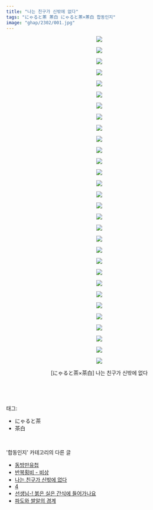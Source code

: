 ```yaml
---
title: "나는 친구가 신밖에 없다"
tags: "にゃると茶 茶白 にゃると茶×茶白 합동인지"
image: "ghap/2302/001.jpg"
---
```

<div class="article">
<p style="text-align: center; clear: none; float: none;"><img src="{{ site.nasurl }}/ghap/2302/001.jpg"/></p>
<p style="text-align: center; clear: none; float: none;"><img src="{{ site.nasurl }}/ghap/2302/002.jpg"/></p>
<p style="text-align: center; clear: none; float: none;"><img src="{{ site.nasurl }}/ghap/2302/003.jpg"/></p>
<p style="text-align: center; clear: none; float: none;"><img src="{{ site.nasurl }}/ghap/2302/004.jpg"/></p>
<p style="text-align: center; clear: none; float: none;"><img src="{{ site.nasurl }}/ghap/2302/005.jpg"/></p>
<p style="text-align: center; clear: none; float: none;"><img src="{{ site.nasurl }}/ghap/2302/006.jpg"/></p>
<p style="text-align: center; clear: none; float: none;"><img src="{{ site.nasurl }}/ghap/2302/007.jpg"/></p>
<p style="text-align: center; clear: none; float: none;"><img src="{{ site.nasurl }}/ghap/2302/008.jpg"/></p>
<p style="text-align: center; clear: none; float: none;"><img src="{{ site.nasurl }}/ghap/2302/009.jpg"/></p>
<p style="text-align: center; clear: none; float: none;"><img src="{{ site.nasurl }}/ghap/2302/010.jpg"/></p>
<p style="text-align: center; clear: none; float: none;"><img src="{{ site.nasurl }}/ghap/2302/011.jpg"/></p>
<p style="text-align: center; clear: none; float: none;"><img src="{{ site.nasurl }}/ghap/2302/012.jpg"/></p>
<p style="text-align: center; clear: none; float: none;"><img src="{{ site.nasurl }}/ghap/2302/013.jpg"/></p>
<p style="text-align: center; clear: none; float: none;"><img src="{{ site.nasurl }}/ghap/2302/014.jpg"/></p>
<p style="text-align: center; clear: none; float: none;"><img src="{{ site.nasurl }}/ghap/2302/015.jpg"/></p>
<p style="text-align: center; clear: none; float: none;"><img src="{{ site.nasurl }}/ghap/2302/016.jpg"/></p>
<p style="text-align: center; clear: none; float: none;"><img src="{{ site.nasurl }}/ghap/2302/017.jpg"/></p>
<p style="text-align: center; clear: none; float: none;"><img src="{{ site.nasurl }}/ghap/2302/018.jpg"/></p>
<p style="text-align: center; clear: none; float: none;"><img src="{{ site.nasurl }}/ghap/2302/019.jpg"/></p>
<p style="text-align: center; clear: none; float: none;"><img src="{{ site.nasurl }}/ghap/2302/020.jpg"/></p>
<p style="text-align: center; clear: none; float: none;"><img src="{{ site.nasurl }}/ghap/2302/021.jpg"/></p>
<p style="text-align: center; clear: none; float: none;"><img src="{{ site.nasurl }}/ghap/2302/022.jpg"/></p>
<p style="text-align: center; clear: none; float: none;"><img src="{{ site.nasurl }}/ghap/2302/023.jpg"/></p>
<p style="text-align: center; clear: none; float: none;"><img src="{{ site.nasurl }}/ghap/2302/024.jpg"/></p>
<p style="text-align: center; clear: none; float: none;"><img src="{{ site.nasurl }}/ghap/2302/025.jpg"/></p>
<p style="text-align: center; clear: none; float: none;"><img src="{{ site.nasurl }}/ghap/2302/026.jpg"/></p>
<p style="text-align: center; clear: none; float: none;"><img src="{{ site.nasurl }}/ghap/2302/027.jpg"/></p>
<p style="text-align: center; clear: none; float: none;"><img src="{{ site.nasurl }}/ghap/2302/028.jpg"/></p>
<p style="text-align: center; clear: none; float: none;"><img src="{{ site.nasurl }}/ghap/2302/029.jpg"/></p>
<p style="text-align: center; clear: none; float: none;"><img src="{{ site.nasurl }}/ghap/2302/030.jpg"/></p>
<p style="text-align: center; clear: none; float: none;">[にゃると茶×茶白] 나는 친구가 신밖에 없다</p>
<p><br/></p>
</div><br/>
<div class="tagTrail">
<p>태그: </p>
<ul>
<li>にゃると茶</li>
<li>茶白</li>
</ul>
</div><br/>
<div class="another">
<p>'합동인지' 카테고리의 다른 글</p>
<ul>
<li><a href="/2016-09-24-ghap_2319">동방만유첩</a></li>
<li><a href="/2016-09-23-ghap_2314">반복횡비 - 비상</a></li>
<li><a href="/2016-09-23-ghap_2302">나는 친구가 신밖에 없다</a></li>
<li><a href="/2016-09-22-ghap_2290">4</a></li>
<li><a href="/2016-09-22-ghap_2272">선생님-! 붉은 실은 간식에 들어가나요</a></li>
<li><a href="/2016-09-20-ghap_2250">파도와 쌀알의 경계</a></li>
</ul>
</div><br/>
<div class="cb_module cb_fluid">
<div class="cb_wrt cb_profile">
</div><!-- commentList close -->
</div><br/>
